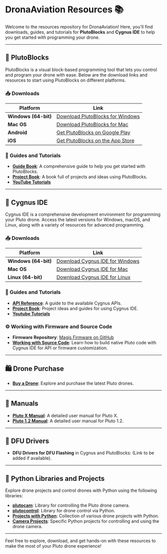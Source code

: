 # DronaAviation Resources 📚

Welcome to the resources repository for DronaAviation! Here, you'll find downloads, guides, and tutorials for **PlutoBlocks** and **Cygnus IDE** to help you get started with programming your drone.

---

## 🚀 PlutoBlocks

PlutoBlocks is a visual block-based programming tool that lets you control and program your drone with ease. Below are the download links and resources to start using PlutoBlocks on different platforms.

### 📥 Downloads

| Platform  | Link |
|-----------|------|
| **Windows (64-bit)** | [Download PlutoBlocks for Windows](https://create.dronaaviation.com/assets/downloads/PlutoBlocks/PlutoBlocks-Win-2-0-3.zip) |
| **Mac OS** | [Download PlutoBlocks for Mac](https://create.dronaaviation.com/assets/downloads/PlutoBlocks/PlutoBlocks-Mac-2.0.4.pkg) |
| **Android** | [Get PlutoBlocks on Google Play](https://play.google.com/store/apps/details?id=com.dronaaviation.pluto_blocks&pcampaignid=web_share) |
| **iOS** | [Get PlutoBlocks on the App Store](https://apps.apple.com/us/app/plutoblocks/id6502699131) |

### 📘 Guides and Tutorials

- **[Guide Book](https://create.dronaaviation.com/assets/downloads/PlutoBlocks/Guide%20to%20Pluto%20Blocks%20updated.pdf)**: A comprehensive guide to help you get started with PlutoBlocks.
- **[Project Book](https://create.dronaaviation.com/assets/downloads/PlutoBlocks/Project%20with%20Pluto%20using%20Pluto%20blocks%20(2.1).pdf)**: A book full of projects and ideas using PlutoBlocks.
- **[YouTube Tutorials](https://www.youtube.com/playlist?list=PLmchdkS6advGzzpvoXwljozqwHc6NVrsi)**
 

---

## 🌌 Cygnus IDE

Cygnus IDE is a comprehensive development environment for programming your Pluto drone. Access the latest versions for Windows, macOS, and Linux, along with a variety of resources for advanced programming.

### 📥 Downloads

| Platform  | Link |
|-----------|------|
| **Windows (64-bit)** | [Download Cygnus IDE for Windows](https://create.dronaaviation.com/assets/downloads/cygnus/Cygnus-Deneb-2-2-0-win.zip) |
| **Mac OS** | [Download Cygnus IDE for Mac](https://create.dronaaviation.com/assets/downloads/cygnus/Cygnus-Deneb-2-2-0-MacOS.zip) |
| **Linux (64-bit)** | [Download Cygnus IDE for Linux](https://create.dronaaviation.com/assets/downloads/cygnus/Cygnus-Deneb-2-2-0-linux.tar.gz) |

### 📘 Guides and Tutorials

- **[API Reference](https://create.dronaaviation.com/assets/downloads/cygnus/API%20Reference%5Bv2.1.3%5D.pdf)**: A guide to the available Cygnus APIs.
- **[Project Book](https://create.dronaaviation.com/assets/downloads/cygnus/Projects%20with%20Pluto_%20Using%20Cygnus%20IDE%20%28Version%201.1%29.pdf)**: Project ideas and guides for using Cygnus IDE.
 - **[Youtube Tutorials](https://www.youtube.com/playlist?list=PLmchdkS6advE6xuVQ1M2bqkUMmfwAoqUJ)**
### ⚙️ Working with Firmware and Source Code

- **Firmware Repository**: [Magis Firmware on GitHub](https://github.com/DronaAviation/Magis)
- **[Working with Source Code](https://create.dronaaviation.com/software/tutorials/cygnus-ide/working-with-source-code)**: Learn how to build native Pluto code with Cygnus IDE for API or firmware customization.

---

## 🛍️ Drone Purchase

- **[Buy a Drone](https://www.dronaaviation.com/store/)**: Explore and purchase the latest Pluto drones.

---

## 📑 Manuals

- **[Pluto X Manual](https://www.dronaaviation.com/support/manuals/PlutoX%20User%20Manual%20A6.pdf)**: A detailed user manual for Pluto X.
- **[Pluto 1.2 Manual](https://www.dronaaviation.com/support/manuals/Pluto1.2%20User%20Manual%20Final-compressed.pdf)**: A detailed user manual for Pluto 1.2.

---

## 🔧 DFU Drivers

- **DFU Drivers for DFU Flashing** in Cygnus and PlutoBlocks: (Link to be added if available).

---

## 🐍 Python Libraries and Projects

Explore drone projects and control drones with Python using the following libraries:

- **[plutocam](https://pypi.org/project/plutocam/)**: Library for controlling the Pluto drone camera.
- **[plutocontrol](https://pypi.org/project/plutocontrol/)**: Library for drone control via Python.
- **[Projects with Python](https://github.com/DronaAviation/PROJECTS_WITH_PYTHON/tree/main)**: Collection of various drone projects with Python.
- **[Camera Projects](https://github.com/DronaAviation/PROJECTS_WITH_PYTHON/tree/main/PlutoCam)**: Specific Python projects for controlling and using the drone camera.

---

Feel free to explore, download, and get hands-on with these resources to make the most of your Pluto drone experience!
